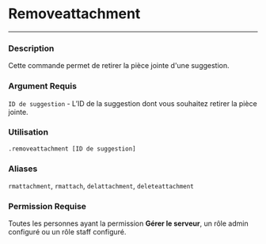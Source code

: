 # Removeattachment
---
### Description
Cette commande permet de retirer la pièce jointe d'une suggestion.
### Argument Requis
`ID de suggestion` - L’ID de la suggestion dont vous souhaitez retirer la pièce jointe.
### Utilisation
```
.removeattachment [ID de suggestion]
```
### Aliases
`rmattachment`, `rmattach`, `delattachment`, `deleteattachment`
### Permission Requise
Toutes les personnes ayant la permission **Gérer le serveur**, un rôle admin configuré ou un rôle staff configuré.
